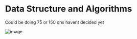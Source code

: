 # Data Structure and Algorithms 
Could be doing 75 or 150 qns havent decided yet 

![image](https://github.com/SaravannanP/DataStructAndAlgo/assets/67651440/d892e178-b872-44a1-908f-66750d6c4103)



